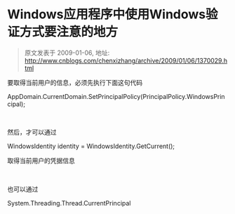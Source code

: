 # Windows应用程序中使用Windows验证方式要注意的地方 
> 原文发表于 2009-01-06, 地址: http://www.cnblogs.com/chenxizhang/archive/2009/01/06/1370029.html 


要取得当前用户的信息，必须先执行下面这句代码

 AppDomain.CurrentDomain.SetPrincipalPolicy(PrincipalPolicy.WindowsPrincipal);

  

 然后，才可以通过

 WindowsIdentity identity = WindowsIdentity.GetCurrent();

 取得当前用户的凭据信息

  

 也可以通过

 System.Threading.Thread.CurrentPrincipal

